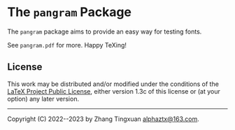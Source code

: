 # The `pangram` Package

The `pangram` package aims to provide an easy way for testing fonts.

See `pangram.pdf` for more. Happy TeXing!

## License

This work may be distributed and/or modified under the conditions of
the [LaTeX Project Public License](http://www.latex-project.org/lppl.txt),
either version 1.3c of this license or (at your option) any later version.

------

Copyright (C) 2022--2023 by Zhang Tingxuan <alphaztx@163.com>.

